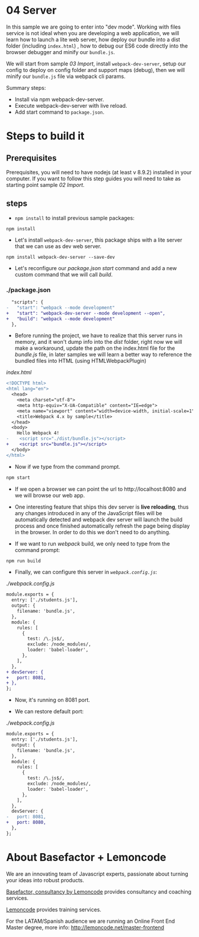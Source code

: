 # 04 Server

In this sample we are going to enter into "dev mode". Working with files service
is not ideal when you are developing a web application, we will learn how to launch
a lite web server, how deploy our bundle into a dist folder (including `index.html`)
, how to debug our ES6 code directly into the browser debugger and minify
our `bundle.js`.

We will start from sample _03 Import_, install `webpack-dev-server`, setup our config
to deploy on config folder and support maps (debug), then we will minify
our `bundle.js` file via webpack cli params.

Summary steps:

- Install via npm webpack-dev-server.
- Execute webpack-dev-server with live reload.
- Add start command to `package.json`.

# Steps to build it

## Prerequisites

Prerequisites, you will need to have nodejs (at least v 8.9.2) installed in your computer. If you want to follow this step guides you will need to take as starting point sample _02 Import_.

## steps

- `npm install` to install previous sample packages:

```
npm install
```

- Let's install `webpack-dev-server`, this package ships with a lite server that we
  can use as dev web server.

```
npm install webpack-dev-server --save-dev
```

- Let's reconfigure our _package.json_ _start_ command and add a new custom command that we will call _build_.

### ./package.json

```diff
  "scripts": {
-   "start": "webpack --mode development"
+   "start": "webpack-dev-server --mode development --open",
+   "build": "webpack --mode development"
  },
```

- Before running the project, we have to realize that this server runs in memory, and it won't dump info into the
  _dist_ folder, right now we will make a workaround, update the path on the index.html file for the _bundle.js_
  file, in later samples we will learn a better way to reference the bundled files into HTML (using HTMLWebpackPlugin)


_index.html_

```diff
<!DOCTYPE html>
<html lang="en">
  <head>
    <meta charset="utf-8">
    <meta http-equiv="X-UA-Compatible" content="IE=edge">
    <meta name="viewport" content="width=device-width, initial-scale=1">
    <title>Webpack 4.x by sample</title>
  </head>
  <body>
    Hello Webpack 4!
-    <script src="./dist/bundle.js"></script>
+    <script src="bundle.js"></script>
  </body>
</html>

```

- Now if we type from the command prompt.

```bash
npm start
```

- If we open a browser we can point the url to http://localhost:8080 and we will browse our web app.

- One interesting feature that ships this dev server is **live reloading**, thus any changes introduced in any of the JavaScript files will be automatically detected and webpack dev server will launch the build process and once finished automatically refresh the page being display in the browser. In order to do this we don't need to do anything.

- If we want to run _webpack_ build, we only need to type from the command prompt:

```bash
npm run build
```

- Finally, we can configure this server in _`webpack.config.js`_:

_./webpack.config.js_

```diff
module.exports = {
  entry: ['./students.js'],
  output: {
    filename: 'bundle.js',
  },
  module: {
    rules: [
      {
        test: /\.js$/,
        exclude: /node_modules/,
        loader: 'babel-loader',
      },
    ],
  },
+ devServer: {
+   port: 8081,
+ },
};

```

- Now, it's running on 8081 port.

- We can restore default port:

_./webpack.config.js_

```diff
module.exports = {
  entry: ['./students.js'],
  output: {
    filename: 'bundle.js',
  },
  module: {
    rules: [
      {
        test: /\.js$/,
        exclude: /node_modules/,
        loader: 'babel-loader',
      },
    ],
  },
  devServer: {
-   port: 8081,
+   port: 8080,
  },
};
```

# About Basefactor + Lemoncode

We are an innovating team of Javascript experts, passionate about turning your ideas into robust products.

[Basefactor, consultancy by Lemoncode](http://www.basefactor.com) provides consultancy and coaching services.

[Lemoncode](http://lemoncode.net/services/en/#en-home) provides training services.

For the LATAM/Spanish audience we are running an Online Front End Master degree, more info: http://lemoncode.net/master-frontend
